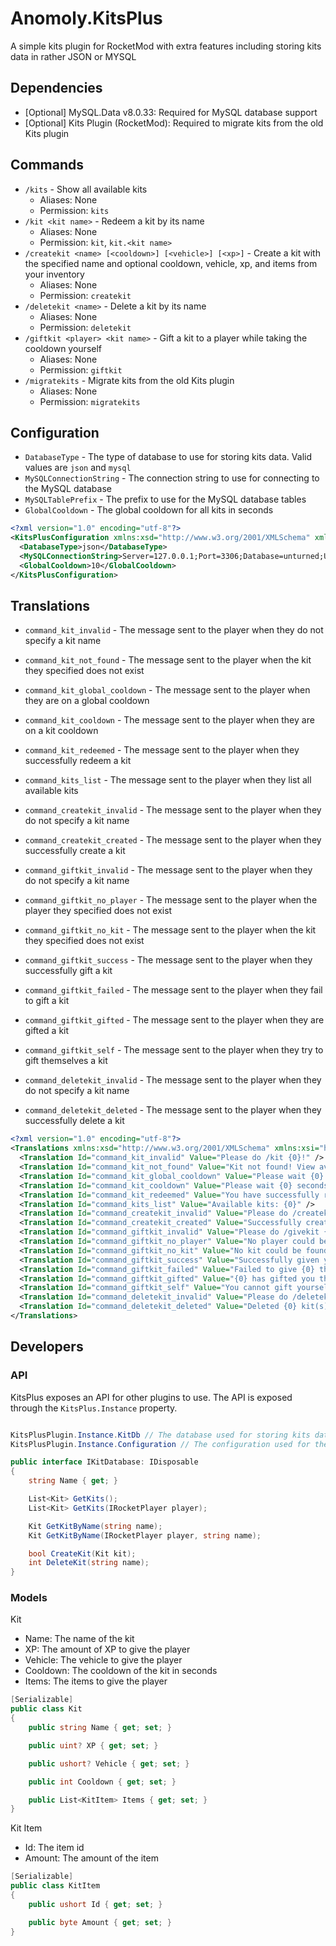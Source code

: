 # Anomoly.KitsPlus

A simple kits plugin for RocketMod with extra features including storing kits data in rather JSON or MYSQL

## Dependencies

-   [Optional] MySQL.Data v8.0.33: Required for MySQL database support
-   [Optional] Kits Plugin (RocketMod): Required to migrate kits from the old Kits plugin

## Commands

-   `/kits` - Show all available kits
    -   Aliases: None
    -   Permission: `kits`
-   `/kit <kit name>` - Redeem a kit by its name
    -   Aliases: None
    -   Permission: `kit`, `kit.<kit name>`
-   `/createkit <name> [<cooldown>] [<vehicle>] [<xp>]` - Create a kit with the specified name and optional cooldown, vehicle, xp, and items from your inventory
    -   Aliases: None
    -   Permission: `createkit`
-   `/deletekit <name>` - Delete a kit by its name
    -   Aliases: None
    -   Permission: `deletekit`
-   `/giftkit <player> <kit name>` - Gift a kit to a player while taking the cooldown yourself
    -   Aliases: None
    -   Permission: `giftkit`
-   `/migratekits` - Migrate kits from the old Kits plugin
    -   Aliases: None
    -   Permission: `migratekits`

## Configuration

-   `DatabaseType` - The type of database to use for storing kits data. Valid values are `json` and `mysql`
-   `MySQLConnectionString` - The connection string to use for connecting to the MySQL database
-   `MySQLTablePrefix` - The prefix to use for the MySQL database tables
-   `GlobalCooldown` - The global cooldown for all kits in seconds

```xml
<?xml version="1.0" encoding="utf-8"?>
<KitsPlusConfiguration xmlns:xsd="http://www.w3.org/2001/XMLSchema" xmlns:xsi="http://www.w3.org/2001/XMLSchema-instance">
  <DatabaseType>json</DatabaseType>
  <MySQLConnectionString>Server=127.0.0.1;Port=3306;Database=unturned;Uid=root;Pwd=pwd;</MySQLConnectionString>
  <GlobalCooldown>10</GlobalCooldown>
</KitsPlusConfiguration>
```

## Translations

-   `command_kit_invalid` - The message sent to the player when they do not specify a kit name
-   `command_kit_not_found` - The message sent to the player when the kit they specified does not exist
-   `command_kit_global_cooldown` - The message sent to the player when they are on a global cooldown
-   `command_kit_cooldown` - The message sent to the player when they are on a kit cooldown
-   `command_kit_redeemed` - The message sent to the player when they successfully redeem a kit
-   `command_kits_list` - The message sent to the player when they list all available kits
-   `command_createkit_invalid` - The message sent to the player when they do not specify a kit name
-   `command_createkit_created` - The message sent to the player when they successfully create a kit
-   `command_giftkit_invalid` - The message sent to the player when they do not specify a kit name
-   `command_giftkit_no_player` - The message sent to the player when the player they specified does not exist

-   `command_giftkit_no_kit` - The message sent to the player when the kit they specified does not exist
-   `command_giftkit_success` - The message sent to the player when they successfully gift a kit
-   `command_giftkit_failed` - The message sent to the player when they fail to gift a kit
-   `command_giftkit_gifted` - The message sent to the player when they are gifted a kit
-   `command_giftkit_self` - The message sent to the player when they try to gift themselves a kit
-   `command_deletekit_invalid` - The message sent to the player when they do not specify a kit name
-   `command_deletekit_deleted` - The message sent to the player when they successfully delete a kit

```xml
<?xml version="1.0" encoding="utf-8"?>
<Translations xmlns:xsd="http://www.w3.org/2001/XMLSchema" xmlns:xsi="http://www.w3.org/2001/XMLSchema-instance">
  <Translation Id="command_kit_invalid" Value="Please do /kit {0}!" />
  <Translation Id="command_kit_not_found" Value="Kit not found! View available kits using /kits" />
  <Translation Id="command_kit_global_cooldown" Value="Please wait {0} seconds before redeeming another kit." />
  <Translation Id="command_kit_cooldown" Value="Please wait {0} seconds before redeeming the '{1}' kit again." />
  <Translation Id="command_kit_redeemed" Value="You have successfully redeemed the '{0}' kit!" />
  <Translation Id="command_kits_list" Value="Available kits: {0}" />
  <Translation Id="command_createkit_invalid" Value="Please do /createkit {0}!" />
  <Translation Id="command_createkit_created" Value="Successfully created the '{0}' kit!" />
  <Translation Id="command_giftkit_invalid" Value="Please do /givekit {0}!" />
  <Translation Id="command_giftkit_no_player" Value="No player could be found by the name of '{0}'." />
  <Translation Id="command_giftkit_no_kit" Value="No kit could be found by the name of '{0}'." />
  <Translation Id="command_giftkit_success" Value="Successfully given your '{0}' kit to {1}" />
  <Translation Id="command_giftkit_failed" Value="Failed to give {0} the '{1}' kit!" />
  <Translation Id="command_giftkit_gifted" Value="{0} has gifted you their '{1}' kit!" />
  <Translation Id="command_giftkit_self" Value="You cannot gift yourself a kit!" />
  <Translation Id="command_deletekit_invalid" Value="Please do /deletekit {0}!" />
  <Translation Id="command_deletekit_deleted" Value="Deleted {0} kit(s) with the name of '{1}'." />
</Translations>
```

## Developers

### API

KitsPlus exposes an API for other plugins to use. The API is exposed through the `KitsPlus.Instance` property.

```csharp

KitsPlusPlugin.Instance.KitDb // The database used for storing kits data
KitsPlusPlugin.Instance.Configuration // The configuration used for the plugin
```

```csharp
public interface IKitDatabase: IDisposable
{
    string Name { get; }

    List<Kit> GetKits();
    List<Kit> GetKits(IRocketPlayer player);

    Kit GetKitByName(string name);
    Kit GetKitByName(IRocketPlayer player, string name);

    bool CreateKit(Kit kit);
    int DeleteKit(string name);
}
```

### Models

Kit

-   Name: The name of the kit
-   XP: The amount of XP to give the player
-   Vehicle: The vehicle to give the player
-   Cooldown: The cooldown of the kit in seconds
-   Items: The items to give the player

```csharp
[Serializable]
public class Kit
{
    public string Name { get; set; }

    public uint? XP { get; set; }

    public ushort? Vehicle { get; set; }

    public int Cooldown { get; set; }

    public List<KitItem> Items { get; set; }
}
```

Kit Item

-   Id: The item id
-   Amount: The amount of the item

```csharp
[Serializable]
public class KitItem
{
    public ushort Id { get; set; }

    public byte Amount { get; set; }
}
```
